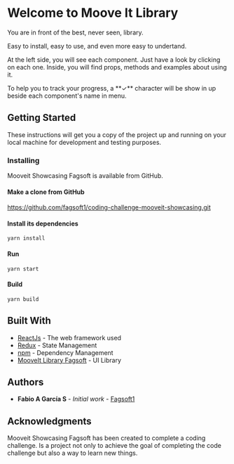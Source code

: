# Welcome to Moove It Library
<p>
You are in front of the best, never seen, library.
</p>
<p>
Easy to install, easy to use, and even more easy to undertand.
</p>

<p>
At the left side, you will see each component. 
Just have a look by clicking on each one.
Inside, you will find props, methods and examples about using it.
</p>

<p>
To help you to track your progress, a **✓** character will be show in up beside each component's name in menu.
</p>

## Getting Started

These instructions will get you a copy of the project up and running on your local machine for development and testing purposes.

### Installing

Mooveit Showcasing Fagsoft is available from GitHub.

#### Make a clone from GitHub
https://github.com/fagsoft1/coding-challenge-mooveit-showcasing.git

#### Install its dependencies
    yarn install

#### Run
    yarn start

#### Build
    yarn build

## Built With

* [ReactJs](https://reactjs.org/) - The web framework used
* [Redux](https://redux.js.org/) - State Management
* [npm](https://www.npmjs.com/) - Dependency Management
* [MooveIt Library Fagsoft](https://github.com/fagsoft1/mooveit-library) - UI Library

## Authors

* **Fabio A García S** - *Initial work* - [Fagsoft1](https://github.com/fagsoft1)

## Acknowledgments

Mooveit Showcasing Fagsoft has been created to complete a coding challenge. 
Is a project not only to achieve the goal of completing the code challenge but also a way to learn new things.
